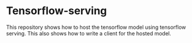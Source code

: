 # Tensorflow-serving
This repository shows how to host the tensorflow model using tensorflow serving. This also shows how to write a client for the hosted model.
